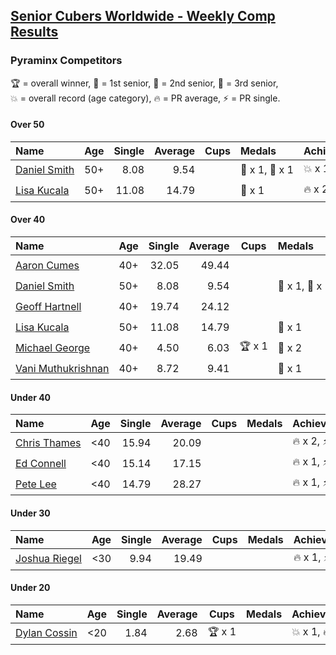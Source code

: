 <style>table {white-space: nowrap;}</style>

## [Senior Cubers Worldwide - Weekly Comp Results](/scw-comp/results/)
### Pyraminx Competitors

<span style="white-space: nowrap;">🏆 = overall winner</span>, <span style="white-space: nowrap;">🥇 = 1st senior</span>, <span style="white-space: nowrap;">🥈 = 2nd senior</span>, <span style="white-space: nowrap;">🥉 = 3rd senior</span>, <span style="white-space: nowrap;">💥 = overall record (age category)</span>, <span style="white-space: nowrap;">🔥 = PR average</span>, <span style="white-space: nowrap;">⚡ = PR single</span>.

#### Over 50

| Name | Age | Single | Average | Cups | Medals | Achievements |
| :-- | :--: | --: | --: | :--: | :-- | :-- |
| [Daniel Smith](../../persons/daniel_smith/pyram.md) | 50+ | 8.08 | 9.54 |  | 🥈 x 1, 🥉 x 1 | 💥 x 1, 🔥 x 1, ⚡ x 1 |
| [Lisa Kucala](../../persons/lisa_kucala/pyram.md) | 50+ | 11.08 | 14.79 |  | 🥉 x 1 | 🔥 x 2, ⚡ x 1 |

#### Over 40

| Name | Age | Single | Average | Cups | Medals | Achievements |
| :-- | :--: | --: | --: | :--: | :-- | :-- |
| [Aaron Cumes](../../persons/aaron_cumes/pyram.md) | 40+ | 32.05 | 49.44 |  |  | 🔥 x 1, ⚡ x 1 |
| [Daniel Smith](../../persons/daniel_smith/pyram.md) | 50+ | 8.08 | 9.54 |  | 🥈 x 1, 🥉 x 1 | 💥 x 1, 🔥 x 1, ⚡ x 1 |
| [Geoff Hartnell](../../persons/geoff_hartnell/pyram.md) | 40+ | 19.74 | 24.12 |  |  | 🔥 x 1, ⚡ x 1 |
| [Lisa Kucala](../../persons/lisa_kucala/pyram.md) | 50+ | 11.08 | 14.79 |  | 🥉 x 1 | 🔥 x 2, ⚡ x 1 |
| [Michael George](../../persons/michael_george/pyram.md) | 40+ | 4.50 | 6.03 | 🏆 x 1 | 🥇 x 2 | 💥 x 2, 🔥 x 2, ⚡ x 2 |
| [Vani Muthukrishnan](../../persons/vani_muthukrishnan/pyram.md) | 40+ | 8.72 | 9.41 |  | 🥈 x 1 | 🔥 x 1, ⚡ x 1 |

#### Under 40

| Name | Age | Single | Average | Cups | Medals | Achievements |
| :-- | :--: | --: | --: | :--: | :-- | :-- |
| [Chris Thames](../../persons/chris_thames/pyram.md) | <40 | 15.94 | 20.09 |  |  | 🔥 x 2, ⚡ x 2 |
| [Ed Connell](../../persons/ed_connell/pyram.md) | <40 | 15.14 | 17.15 |  |  | 🔥 x 1, ⚡ x 1 |
| [Pete Lee](../../persons/pete_lee/pyram.md) | <40 | 14.79 | 28.27 |  |  | 🔥 x 1, ⚡ x 2 |

#### Under 30

| Name | Age | Single | Average | Cups | Medals | Achievements |
| :-- | :--: | --: | --: | :--: | :-- | :-- |
| [Joshua Riegel](../../persons/joshua_riegel/pyram.md) | <30 | 9.94 | 19.49 |  |  | 🔥 x 1, ⚡ x 1 |

#### Under 20

| Name | Age | Single | Average | Cups | Medals | Achievements |
| :-- | :--: | --: | --: | :--: | :-- | :-- |
| [Dylan Cossin](../../persons/dylan_cossin/pyram.md) | <20 | 1.84 | 2.68 | 🏆 x 1 |  | 💥 x 1, 🔥 x 1, ⚡ x 1 |


<!-- Global site tag (gtag.js) - Google Analytics -->
<script async src="https://www.googletagmanager.com/gtag/js?id=UA-86348435-3"></script>
<script>window.dataLayer = window.dataLayer || []; function gtag() {dataLayer.push(arguments);} gtag('js', new Date()); gtag('config', 'UA-86348435-3');</script>
